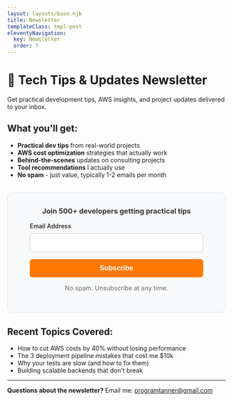 ```yaml
---
layout: layouts/base.njk
title: Newsletter
templateClass: tmpl-post
eleventyNavigation:
  key: Newsletter
  order: 7
---
```


# 📧 Tech Tips & Updates Newsletter

Get practical development tips, AWS insights, and project updates delivered to your inbox.

## What you'll get:

- **Practical dev tips** from real-world projects
- **AWS cost optimization** strategies that actually work
- **Behind-the-scenes** updates on consulting projects
- **Tool recommendations** I actually use
- **No spam** - just value, typically 1-2 emails per month

<div style="margin: 2rem 0; padding: 2rem; border: 1px solid #e1e5e9; border-radius: 12px; background-color: #f8f9fa; text-align: center;">
  <h3 style="margin-top: 0; color: #333;">Join 500+ developers getting practical tips</h3>
  <form action="https://buttondown.email/api/emails/embed-subscribe/decoupledev" method="post" target="popupwindow" onsubmit="window.open('https://buttondown.email/decoupledev', 'popupwindow')" class="embeddable-buttondown-form" style="max-width: 400px; margin: 0 auto;">
    <div style="margin-bottom: 1rem;">
      <label for="bd-email-newsletter" style="display: block; margin-bottom: 0.5rem; font-weight: 500; text-align: left;">Email Address</label>
      <input type="email" name="email" id="bd-email-newsletter" required style="width: 100%; padding: 0.75rem; border: 1px solid #ccc; border-radius: 6px; font-size: 1rem;">
    </div>
    <input type="submit" value="Subscribe" style="width: 100%; padding: 0.75rem 1.5rem; background-color: #ff7800; color: white; border: none; border-radius: 6px; cursor: pointer; font-weight: 600; font-size: 1rem;">
    <input type="hidden" value="1" name="embed">
  </form>
  <p style="margin-top: 1rem; font-size: 0.9rem; color: #666;">No spam. Unsubscribe at any time.</p>
</div>

## Recent Topics Covered:

- How to cut AWS costs by 40% without losing performance
- The 3 deployment pipeline mistakes that cost me $10k
- Why your tests are slow (and how to fix them)
- Building scalable backends that don't break

---

**Questions about the newsletter?** Email me: [programtanner@gmail.com](mailto:programtanner@gmail.com)
